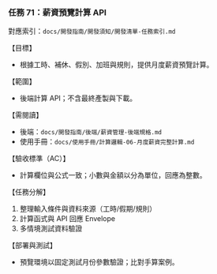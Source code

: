 ### 任務 71：薪資預覽計算 API

對應索引：`docs/開發指南/開發須知/開發清單-任務索引.md`

【目標】
- 根據工時、補休、假別、加班與規則，提供月度薪資預覽計算。

【範圍】
- 後端計算 API；不含最終產製與下載。

【需閱讀】
- 後端：`docs/開發指南/後端/薪資管理-後端規格.md`
- 使用手冊：`docs/使用手冊/計算邏輯-06-月度薪資完整計算.md`

【驗收標準（AC）】
- 計算欄位與公式一致；小數與金額以分為單位，回應為整數。

【任務分解】
1) 整理輸入條件與資料來源（工時/假期/規則）
2) 計算函式與 API 回應 Envelope
3) 多情境測試資料驗證

【部署與測試】
- 預覽環境以固定測試月份參數驗證；比對手算案例。


